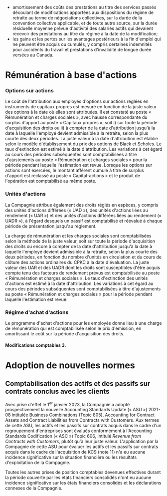 - amortissement des coûts des prestations au titre des services passés découlant de modifications apportées aux dispositions du régime de retraite au terme de négociations collectives, sur la durée de la convention collective applicable, et de toute autre source, sur la durée résiduelle moyenne prévue d'activité des salariés actifs qui devaient recevoir des prestations au titre du régime à la date de la modification;
- les gains et les pertes sur les avantages postérieurs à la fin d'emploi qui ne peuvent être acquis ou cumulés, y compris certaines indemnités pour accidents du travail et prestations d'invalidité de longue durée versées au Canada.

# Rémunération à base d'actions

### **Options sur actions**

Le coût de l'attribution aux employés d'options sur actions réglées en instruments de capitaux propres est mesuré en fonction de la juste valeur des options à la date où elles sont attribuées. Il est constaté au poste « Rémunération et charges sociales », avec hausse correspondante du surplus d'apport au poste « Capitaux propres », soit i) sur toute la période d'acquisition des droits ou ii) à compter de la date d'attribution jusqu'à la date à laquelle l'employé devient admissible à la retraite, selon la plus courte des deux périodes. La juste valeur à la date d'attribution est établie selon le modèle d'établissement du prix des options de Black et Scholes. Le taux d'extinction est estimé à la date d'attribution. Les variations à cet égard au cours des périodes subséquentes sont comptabilisées à titre d'ajustements au poste « Rémunération et charges sociales » pour la période pendant laquelle l'estimation est revue. Lorsque les options sur actions sont exercées, le montant afférent cumulé à titre de surplus d'apport est reclassé au poste « Capital-actions » et le produit de l'opération est comptabilisé au même poste.

### Unités d'actions

La Compagnie attribue également des droits réglés en espèces, y compris des unités d'actions différées (« UAD »), des unités d'actions liées au rendement (« UAR ») et des unités d'actions différées liées au rendement (« UADR »), à l'égard desquels un passif est comptabilisé et réévalué à chaque période de présentation jusqu'au règlement.

La charge de rémunération et les charges sociales sont comptabilisées selon la méthode de la juste valeur, soit sur toute la période d'acquisition des droits ou encore à compter de la date d'attribution jusqu'à la date à laquelle l'employé devient admissible à la retraite, selon la plus courte des deux périodes, en fonction du nombre d'unités en circulation et du cours de clôture des actions ordinaires du CPKC à la date d'évaluation. La juste valeur des UAR et des UADR dont les droits sont susceptibles d'être acquis compte tenu des facteurs de rendement prévus est comptabilisée au poste « Rémunération et charges sociales ». Le taux d'extinction des unités d'actions est estimé à la date d'attribution. Les variations à cet égard au cours des périodes subséquentes sont comptabilisées à titre d'ajustements au poste « Rémunération et charges sociales » pour la période pendant laquelle l'estimation est revue.

### Régime d'achat d'actions

Le programme d'achat d'actions pour les employés donne lieu à une charge de rémunération qui est comptabilisée selon le prix d'émission, en amortissant le coût sur la période d'acquisition des droits.

#### Modifications comptables 3.

# Adoption de nouvelles normes

## Comptabilisation des actifs et des passifs sur contrats conclus avec les clients

Avec prise d'effet le 1<sup>er</sup> janvier 2023, la Compagnie a adopté prospectivement la nouvelle Accounting Standards Update (« ASU ») 2021-08 intitulée Business Combinations (Topic 805), Accounting for Contract Assets and Contract Liabilities from Contracts with Customers. Aux termes de cette ASU, les actifs et les passifs sur contrats acquis dans le cadre d'un regroupement d'entreprises sont évalués conformément à l'Accounting Standards Codification (« ASC ») Topic 606, intitulé *Revenue from Contracts with Customers*, plutôt qu'à leur juste valeur. L'application par la Compagnie de cette ASU pour évaluer les actifs et les passifs sur contrats acquis dans le cadre de l'acquisition de KCS (note 11) n'a eu aucune incidence significative sur la situation financière ou les résultats d'exploitation de la Compagnie.

Toutes les autres prises de position comptables devenues effectives durant la période couverte par les états financiers consolidés n'ont eu aucune incidence significative sur les états financiers consolidés et les déclarations connexes de la Compagnie.